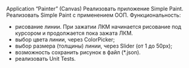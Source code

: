 Application “Painter” (Canvas)
Реализовать приложение Simple Paint.
Реализовать Simple Paint с применением ООП.
Функциональность:
- рисование линии. При зажатии ЛКМ начинается рисование под курсором и
продолжается пока зажата ЛКМ.
- выбор цвета линии, через ColorPicker;
- выбор размера (толщины) линии, через Slider (от 1 до 50px);
- возможность сохранить рисунок в файл (*.json).
- реализовать Unit Tests.
